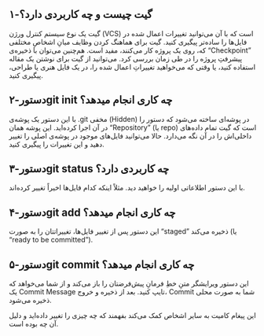 ## ۱-گیت چیست و چه کاربردی دارد؟
گیت یک نوع سیستم کنترل ورژن (VCS) است که با آن می‌توانید تغییرات اعمال شده در فایل‌ها را ساده‌تر پیگیری کنید.
گیت برای هماهنگ کردن وظایف میانِ اشخاصِ مختلفی که، روی یک پروژه کار می‌کنند، مفید است. هم‌چنین می‌توان با ذخیره‌ی “Checkpoint” پیشرفتِ پروژه را در طی زمان بررسی کرد. می‌توانید از گیت برای نوشتن یک مقاله استفاده کنید، یا وقتی که می‌خواهید تغییراتِ اعمال شده را، در یک فایل هنری یا طراحی، پیگیری کنید.

## ۲-دستورgit init چه کاری انجام میدهد؟ 
با این دستور یک پوشه‌ی .git مخفی (Hidden) در پوشه‌ای ساخته می‌شود که دستور را در آن اجرا کرده‌اید. این پوشه همان “Repository” (یا repo) است که گیت تمام داده‌های داخلی‌اش را در آن نگه می‌دارد. حالا می‌توانید فایل‌های موجود در پوشه‌ی اصلی را تغییر دهید و این تغییرات را پیگیری کنید.

## ۳-دستورgit status چه کاربردی دارد؟
با این دستور اطلاعاتی اولیه را خواهید دید. مثلاً اینکه کدام فایل‌ها اخیراً تغییر کرده‌اند.

## ۴-دستورgit add چه کاری انجام میدهد؟
این دستور پس از تغییر فایل‌ها، تغییراتتان را به صورت “staged” ذخیره می‌کند (یا “ready to be committed”).

## ۵-دستورgit commit چه کاری انجام میدهد؟
این دستور ویرایشگر متنِ خطِ فرمانِ پیش‌فرضتان را باز می‌کند و از شما می‌خواهد که یک Commit Message تایپ کنید. بعد از ذخیره‌ و خروج، Commit شما به صورت محلی ذخیره می‌شود.

این پیغام کامیت به سایر اشخاص کمک می‌کند بفهمند که چه چیزی را تغییر داده‌اید و دلیل آن چه بوده است.
